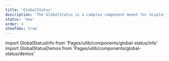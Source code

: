 ```yaml
---
title: 'GlobalStatus'
description: 'The GlobalStatus is a complex component meant for displaying global Application notifications or a summary of a form.'
status: 'new'
order: 4
showTabs: true
---
```


import GlobalStatusInfo from 'Pages/uilib/components/global-status/info'
import GlobalStatusDemos from 'Pages/uilib/components/global-status/demos'

<GlobalStatusInfo />
<GlobalStatusDemos />
